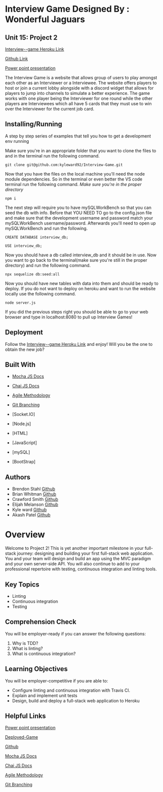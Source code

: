 # Interview Game Designed By : Wonderful Jaguars 
## Unit 15: Project 2


[Interview--game Heroku Link](https://interview--game.herokuapp.com/)



[Github Link](https://github.com/kyleward92/Interview-Game.git)


[Power point presentation](https://docs.google.com/presentation/d/1EfPYVYYEsGVVi8umttKtvHQs8lFXhruzD6Z9dRIyhdA/edit#slide=id.gb22b3bd916_7_0)

The Interview Game is a website that allows group of users to play amongst each other as an Interviewer or a Interviewee. The website offers players to host or join a current lobby alongside with a discord widget that allows for players to jump into channels to simulate a better experience. The game works with one player being the Interviewer for one round while the other players are Interviewees which all have 5 cards that they must use to win over the Interviewer for the current job card.

## Installing/Running

A step by step series of examples that tell you how to get a development env running

Make sure you're in an appropriate folder that you want to clone the files to and in the terminal run the following command.

```
git clone git@github.com:kyleward92/Interview-Game.git
```

Now that you have the files on the local machine you'll need the node module dependencies. So in the terminal or even better the VS code terminal run the following command. _Make sure you're in the proper directory_

```
npm i
```

The next step will require you to have mySQLWorkBench so that you can seed the db with info. Before that YOU NEED TO go to the config.json file and make sure that the development username and password match your mySQLWorkBench username/password. Afterwards you'll need to open up mySQLWorkBench and run the following.

```
CREATE DATABASE interview_db;
```

```
USE interview_db;
```

Now you should have a db called interview_db and it should be in use. Now you want to go back to the terminal(make sure you're still in the proper directory) and run the following command.

```
npx sequelize db:seed:all
```

Now you should have new tables with data into them and should be ready to deploy. If you do not want to deploy on heroku and want to run the website locally use the following command.

```
node server.js
```

If you did the previous steps right you should be able to go to your web browser and type in localhost:8080 to pull up Interview Games!

## Deployment

Follow the [Interview--game Heroku Link](https://interview--game.herokuapp.com/) and enjoy! Will you be the one to obtain the new job?

## Built With


- [Mocha JS Docs](https://mochajs.org/)

- [Chai JS Docs](https://www.chaijs.com/)

- [Agile Methodology](https://en.wikipedia.org/wiki/Agile_software_development)

- [Git Branching](https://git-scm.com/book/en/v2/Git-Branching-Branching-Workflows)

- [Socket.IO]
- [Node.js]
- [HTML]
- [JavaScript]
- [mySQL]
- [BootStrap]

## Authors

- Brendon Stahl [Github](https://github.com/kyleward92/Interview-Game/tree/Brendon)
- Brian Whitman [Github](https://github.com/kyleward92/Interview-Game/tree/Brian)
- Crawford Smith [Github](https://github.com/kyleward92/Interview-Game/tree/Crawford)
- Elijah Melanson [Github](https://github.com/kyleward92/Interview-Game/tree/Elijah)
- Kyle ward [Github](https://github.com/kyleward92/Interview-Game)
- Akash Patel [Github](https://github.com/kyleward92/Interview-Game/tree/Akash)


# Overview
Welcome to Project 2! This is yet another important milestone in your full-stack journey: designing and building your first full-stack web application. You and your team will design and build an app using the MVC paradigm and your own server-side API. You will also continue to add to your professional repertoire with testing, continuous integration and linting tools.

## Key Topics
* Linting
* Continuous integration
* Testing

## Comprehension Check
You will be employer-ready if you can answer the following questions:
1. Why is TDD?
2. What is linting?
3. What is continuous integration?

## Learning Objectives
You will be employer-competitive if you are able to:
* Configure linting and continuous integration with Travis CI.
* Explain and implement unit tests
* Design, build and deploy a full-stack web application to Heroku

## Helpful Links
[Power point presentation](https://docs.google.com/presentation/d/1EfPYVYYEsGVVi8umttKtvHQs8lFXhruzD6Z9dRIyhdA/edit#slide=id.gb22b3bd916_7_0)

[Deployed-Game](https://interview--game.herokuapp.com/)

[Github](https://github.com/kyleward92/Interview-Game.git)

[Mocha JS Docs](https://mochajs.org/)

[Chai JS Docs](https://www.chaijs.com/)

[Agile Methodology](https://en.wikipedia.org/wiki/Agile_software_development)

[Git Branching](https://git-scm.com/book/en/v2/Git-Branching-Branching-Workflows)
